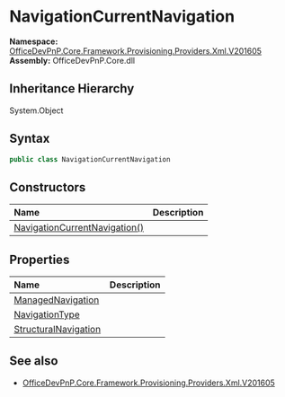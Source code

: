 # NavigationCurrentNavigation
  

**Namespace:** [OfficeDevPnP.Core.Framework.Provisioning.Providers.Xml.V201605](OfficeDevPnP.Core.Framework.Provisioning.Providers.Xml.V201605.md)  
**Assembly:** OfficeDevPnP.Core.dll  
## Inheritance Hierarchy
System.Object  
## Syntax
```C#
public class NavigationCurrentNavigation
```
## Constructors
|**Name**|**Description**|
|:-----|:-----|
| [NavigationCurrentNavigation()](OfficeDevPnP.Core.Framework.Provisioning.Providers.Xml.V201605.NavigationCurrentNavigation.ctor1.md) |  
## Properties
|**Name**|**Description**|
|:-----|:-----|
| [ManagedNavigation](OfficeDevPnP.Core.Framework.Provisioning.Providers.Xml.V201605.NavigationCurrentNavigation.ManagedNavigation.md) | 
| [NavigationType](OfficeDevPnP.Core.Framework.Provisioning.Providers.Xml.V201605.NavigationCurrentNavigation.NavigationType.md) | 
| [StructuralNavigation](OfficeDevPnP.Core.Framework.Provisioning.Providers.Xml.V201605.NavigationCurrentNavigation.StructuralNavigation.md) | 
## See also
- [OfficeDevPnP.Core.Framework.Provisioning.Providers.Xml.V201605](OfficeDevPnP.Core.Framework.Provisioning.Providers.Xml.V201605.md)

